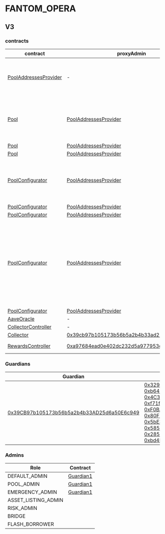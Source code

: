 # FANTOM_OPERA 
## V3 
### contracts
| contract |proxyAdmin |modifier |permission owner |functions |
|----------|----------|----------|----------|----------|
|  [PoolAddressesProvider](https://ftmscan.com/address/0xa97684ead0e402dC232d5A977953DF7ECBaB3CDb) |  - |  onlyOwner |  [Guardian1](https://ftmscan.com/address/0x39CB97b105173b56b5a2b4b33AD25d6a50E6c949) |  setMarketId, setAddress, setAddressAsProxy, setPoolImpl, setPoolConfiguratorImpl, setPriceOracle, setACLManager, setACLAdmin, setPriceOracleSentinel, setPoolDataProvider | |--------|--------|--------|--------|--------|
|  [Pool](https://ftmscan.com/address/0x794a61358D6845594F94dc1DB02A252b5b4814aD) |  [PoolAddressesProvider](https://ftmscan.com/address/0xa97684ead0e402dC232d5A977953DF7ECBaB3CDb) |  onlyPoolConfigurator |  [PoolConfigurator](https://ftmscan.com/address/0x8145eddDf43f50276641b55bd3AD95944510021E) |  initReserve, dropReserve, setReserveInterestRateStrategyAddress, setConfiguration, updateBridgeProtocolFee, updateFlashloanPremiums, configureEModeCategory, resetIsolationModeTotalDebt | |--------|--------|--------|--------|--------|
|  [Pool](https://ftmscan.com/address/0x794a61358D6845594F94dc1DB02A252b5b4814aD) |  [PoolAddressesProvider](https://ftmscan.com/address/0xa97684ead0e402dC232d5A977953DF7ECBaB3CDb) |  onlyPoolAdmin |  [Guardian1](https://ftmscan.com/address/0x39CB97b105173b56b5a2b4b33AD25d6a50E6c949) |  rescueTokens | |--------|--------|--------|--------|--------|
|  [Pool](https://ftmscan.com/address/0x794a61358D6845594F94dc1DB02A252b5b4814aD) |  [PoolAddressesProvider](https://ftmscan.com/address/0xa97684ead0e402dC232d5A977953DF7ECBaB3CDb) |  onlyBridge |   |  mintUnbacked, backUnbacked | |--------|--------|--------|--------|--------|
|  [PoolConfigurator](https://ftmscan.com/address/0x8145eddDf43f50276641b55bd3AD95944510021E) |  [PoolAddressesProvider](https://ftmscan.com/address/0xa97684ead0e402dC232d5A977953DF7ECBaB3CDb) |  onlyPoolAdmin |  [Guardian1](https://ftmscan.com/address/0x39CB97b105173b56b5a2b4b33AD25d6a50E6c949) |  dropReserve, dropReserve, updateAToken, updateStableDebtToken, updateVariableDebtToken, setReserveActive, updateBridgeProtocolFee, updateFlashloanPremiumTotal, updateFlashloanPremiumToProtocol | |--------|--------|--------|--------|--------|
|  [PoolConfigurator](https://ftmscan.com/address/0x8145eddDf43f50276641b55bd3AD95944510021E) |  [PoolAddressesProvider](https://ftmscan.com/address/0xa97684ead0e402dC232d5A977953DF7ECBaB3CDb) |  onlyEmergencyAdmin |  [Guardian1](https://ftmscan.com/address/0x39CB97b105173b56b5a2b4b33AD25d6a50E6c949) |  setPoolPause | |--------|--------|--------|--------|--------|
|  [PoolConfigurator](https://ftmscan.com/address/0x8145eddDf43f50276641b55bd3AD95944510021E) |  [PoolAddressesProvider](https://ftmscan.com/address/0xa97684ead0e402dC232d5A977953DF7ECBaB3CDb) |  onlyAssetListingOrPoolAdmins |  [Guardian1](https://ftmscan.com/address/0x39CB97b105173b56b5a2b4b33AD25d6a50E6c949) |  initReserves | |--------|--------|--------|--------|--------|
|  [PoolConfigurator](https://ftmscan.com/address/0x8145eddDf43f50276641b55bd3AD95944510021E) |  [PoolAddressesProvider](https://ftmscan.com/address/0xa97684ead0e402dC232d5A977953DF7ECBaB3CDb) |  onlyRiskOrPoolAdmins |  [Guardian1](https://ftmscan.com/address/0x39CB97b105173b56b5a2b4b33AD25d6a50E6c949) |  setReserveBorrowing, setReserveBorrowing, configureReserveAsCollateral, setReserveStableRateBorrowing, setReserveFreeze, setBorrowableInIsolation, setReserveFactor, setDebtCeiling, setSiloedBorrowing, setBorrowCap, setSupplyCap, setLiquidationProtocolFee, setEModeCategory, setAssetEModeCategory, setUnbackedMintCap, setReserveInterestRateStrategyAddress | |--------|--------|--------|--------|--------|
|  [PoolConfigurator](https://ftmscan.com/address/0x8145eddDf43f50276641b55bd3AD95944510021E) |  [PoolAddressesProvider](https://ftmscan.com/address/0xa97684ead0e402dC232d5A977953DF7ECBaB3CDb) |  onlyEmergencyOrPoolAdmin |  [Guardian1](https://ftmscan.com/address/0x39CB97b105173b56b5a2b4b33AD25d6a50E6c949) |  setReservePause | |--------|--------|--------|--------|--------|
|  [AaveOracle](https://ftmscan.com/address/0xfd6f3c1845604C8AE6c6E402ad17fb9885160754) |  - |  onlyAssetListingOrPoolAdmins |  [Guardian1](https://ftmscan.com/address/0x39CB97b105173b56b5a2b4b33AD25d6a50E6c949) |  setAssetSources, setFallbackOracle | |--------|--------|--------|--------|--------|
|  [CollectorController](https://ftmscan.com/address/0xc0F0cFBbd0382BcE3B93234E4BFb31b2aaBE36aD) |  - |  onlyOwner |  [Guardian1](https://ftmscan.com/address/0x39CB97b105173b56b5a2b4b33AD25d6a50E6c949) |  approve, transfer | |--------|--------|--------|--------|--------|
|  [Collector](https://ftmscan.com/address/0xBe85413851D195fC6341619cD68BfDc26a25b928) |  [0x39cb97b105173b56b5a2b4b33ad25d6a50e6c949](https://ftmscan.com/address/0x39cb97b105173b56b5a2b4b33ad25d6a50e6c949) |  onlyFundsAdmin |  [CollectorController](https://ftmscan.com/address/0xc0F0cFBbd0382BcE3B93234E4BFb31b2aaBE36aD) |  approve, transfer, setFundsAdmin | |--------|--------|--------|--------|--------|
|  [RewardsController](https://ftmscan.com/address/0x929EC64c34a17401F460460D4B9390518E5B473e) |  [0xa97684ead0e402dc232d5a977953df7ecbab3cdb](https://ftmscan.com/address/0xa97684ead0e402dc232d5a977953df7ecbab3cdb) |  onlyEmissionManager |  [0x048f2228D7Bf6776f99aB50cB1b1eaB4D1d4cA73](https://ftmscan.com/address/0x048f2228D7Bf6776f99aB50cB1b1eaB4D1d4cA73) |  configureAssets, setTransferStrategy, setRewardOracle, setClaimer | |--------|--------|--------|--------|--------|

### Guardians 
| Guardian |Owners |
|----------|----------|
|  [0x39CB97b105173b56b5a2b4b33AD25d6a50E6c949](https://ftmscan.com/address/0x39CB97b105173b56b5a2b4b33AD25d6a50E6c949) |  [0x329c54289Ff5D6B7b7daE13592C6B1EDA1543eD4](https://ftmscan.com/address/0x329c54289Ff5D6B7b7daE13592C6B1EDA1543eD4), [0xb647055A9915bF9c8021a684E175A353525b9890](https://ftmscan.com/address/0xb647055A9915bF9c8021a684E175A353525b9890), [0x4C30E33758216aD0d676419c21CB8D014C68099f](https://ftmscan.com/address/0x4C30E33758216aD0d676419c21CB8D014C68099f), [0xf71fc92e2949ccF6A5Fd369a0b402ba80Bc61E02](https://ftmscan.com/address/0xf71fc92e2949ccF6A5Fd369a0b402ba80Bc61E02), [0xF0BA0fF18498F6fab57b8286006F9512D6aE2565](https://ftmscan.com/address/0xF0BA0fF18498F6fab57b8286006F9512D6aE2565), [0x80F11A20cd3855cAe3640558Ff320401EE970cFa](https://ftmscan.com/address/0x80F11A20cd3855cAe3640558Ff320401EE970cFa), [0x5bE3E96Cdc3A97628bD7308d3588B9a474F4A54d](https://ftmscan.com/address/0x5bE3E96Cdc3A97628bD7308d3588B9a474F4A54d), [0x585E06CA576D0565a035301819FD2cfD7104c1E8](https://ftmscan.com/address/0x585E06CA576D0565a035301819FD2cfD7104c1E8), [0x285b7EEa81a5B66B62e7276a24c1e0F83F7409c1](https://ftmscan.com/address/0x285b7EEa81a5B66B62e7276a24c1e0F83F7409c1), [0xbd4DCfA978c6D0d342cE36809AfFFa49d4B7f1F7](https://ftmscan.com/address/0xbd4DCfA978c6D0d342cE36809AfFFa49d4B7f1F7) | |--------|--------|

### Admins 
| Role |Contract |
|----------|----------|
|  DEFAULT_ADMIN |  [Guardian1](https://ftmscan.com/address/0x39CB97b105173b56b5a2b4b33AD25d6a50E6c949) | |--------|--------|
|  POOL_ADMIN |  [Guardian1](https://ftmscan.com/address/0x39CB97b105173b56b5a2b4b33AD25d6a50E6c949) | |--------|--------|
|  EMERGENCY_ADMIN |  [Guardian1](https://ftmscan.com/address/0x39CB97b105173b56b5a2b4b33AD25d6a50E6c949) | |--------|--------|
|  ASSET_LISTING_ADMIN |   | |--------|--------|
|  RISK_ADMIN |   | |--------|--------|
|  BRIDGE |   | |--------|--------|
|  FLASH_BORROWER |   | |--------|--------|

